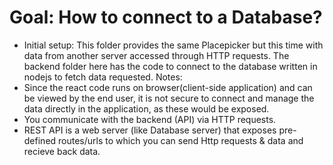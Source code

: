 # Goal: How to connect to a Database?
  * Initial setup: This folder provides the same Placepicker but this time with data from
    another server accessed through HTTP requests. The backend folder here has the
    code to connect to the database written in nodejs to fetch data requested.
  Notes:
  * Since the react code runs on browser(client-side application) and can be
    viewed by the end user, it is not secure to connect and manage the data
    directly in the application, as these would be exposed.
  * You communicate with the backend (API) via HTTP requests.
  * REST API is a web server (like Database server) that exposes pre-defined
    routes/urls to which you can send Http requests & data and recieve back data.
